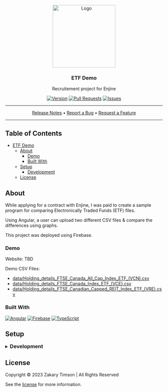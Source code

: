 <!-- Header -->
<div id="top" align="center">
  <br />

  <!-- Logo -->
  <img src="https://git.zakscode.com/repo-avatars/0709db0c51d295d2d29b709865bd95f26e351f72a5c993ca63cd9ec4b4a07f43" alt="Logo" width="200" height="200">

  <!-- Title -->
  ### ETF Demo

  <!-- Description -->
  Recruitement project for Enjine

  <!-- Repo badges -->
  [![Version](https://img.shields.io/badge/dynamic/json.svg?label=Version&style=for-the-badge&url=https://git.zakscode.com/api/v1/repos/ztimson/etf-demo/tags&query=$[0].name)](https://git.zakscode.com/ztimson/etf-demo/tags)
  [![Pull Requests](https://img.shields.io/badge/dynamic/json.svg?label=Pull%20Requests&style=for-the-badge&url=https://git.zakscode.com/api/v1/repos/ztimson/etf-demo&query=open_pr_counter)](https://git.zakscode.com/ztimson/etf-demo/pulls)
  [![Issues](https://img.shields.io/badge/dynamic/json.svg?label=Issues&style=for-the-badge&url=https://git.zakscode.com/api/v1/repos/ztimson/etf-demo&query=open_issues_count)](https://git.zakscode.com/ztimson/etf-demo/issues)

  <!-- Links -->

  ---
  <div>
    <a href="https://git.zakscode.com/ztimson/etf-demo/releases" target="_blank">Release Notes</a>
    • <a href="https://git.zakscode.com/ztimson/etf-demo/issues/new?template=.github%2fissue_template%2fbug.md" target="_blank">Report a Bug</a>
    • <a href="https://git.zakscode.com/ztimson/etf-demo/issues/new?template=.github%2fissue_template%2fenhancement.md" target="_blank">Request a Feature</a>
  </div>

  ---
</div>

## Table of Contents
- [ETF Demo](#top)
    - [About](#about)
        - [Demo](#demo)
        - [Built With](#built-with)
    - [Setup](#setup)
        - [Development](#development)
    - [License](#license)

## About
While applying for a contract with Enjine, I was paid to create a sample program for comparing Electronically Traded Funds (ETF) files.

Using Angular, a user can upload two different CSV files & compare the differences using graphs.

This project was deployed using Firebase.

### Demo

Website: TBD

Demo CSV Files:
 - [data/Holding_details_FTSE_Canada_All_Cap_Index_ETF_(VCN).csv](./data/Holding_details_FTSE_Canada_All_Cap_Index_ETF_(VCN).csv)
 - [data/Holding_details_FTSE_Canada_Index_ETF_(VCE).csv](./data/Holding_details_FTSE_Canada_Index_ETF_(VCE).csv)
 - [data/Holding_details_FTSE_Canadian_Capped_REIT_Index_ETF_(VRE).csv](./data/Holding_details_FTSE_Canadian_Capped_REIT_Index_ETF_(VRE).csv)

### Built With
[![Angular](https://img.shields.io/badge/Angular-DD0031?style=for-the-badge&logo=angular)](https://angular.io/)
[![Firebase](https://img.shields.io/badge/Firebase-FFFFFF?style=for-the-badge&logo=firebase)](https://firebase.google.com/)
[![TypeScript](https://img.shields.io/badge/TypeScript-3178C6?style=for-the-badge&logo=typescript&logoColor=white)](https://typescriptlang.org/)

## Setup

<details>
<summary>
  <h3 id="development" style="display: inline">
    Development
  </h3>
</summary>

#### Prerequisites
- [Node.js](https://nodejs.org/en/download)

#### Instructions
1. Install the dependencies: `npm install`
2. Start the Angular server: `npm run start`
3. Open [http://localhost:4200](http://localhost:4200)

</details>

## License
Copyright © 2023 Zakary Timson | All Rights Reserved

See the [license](./LICENSE) for more information.
